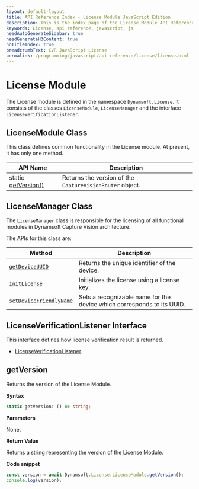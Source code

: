 ```yaml
---
layout: default-layout
title: API Reference Index - License Module JavaScript Edition
description: This is the index page of the License Module API Reference
keywords: License, api reference, javascript, js
needAutoGenerateSidebar: true
needGenerateH3Content: true
noTitleIndex: true
breadcrumbText: CVR JavaScript License
permalink: /programming/javascript/api-reference/license/license.html
---
```


# License Module

The License module is defined in the namespace `Dynamsoft.License`. It consists of the classes `LicenseModule`, `LicenseManager` and the interface `LicenseVerificationListener`.

## LicenseModule Class

This class defines common functionality in the License module. At present, it has only one method.

| API Name                           | Description                                              |
| ---------------------------------- | -------------------------------------------------------- |
| static [getVersion()](#getversion) | Returns the version of the `CaptureVisionRouter` object. |

## LicenseManager Class

The `LicenseManager` class is responsible for the licensing of all functional modules in Dynamsoft Capture Vision architecture.

The APIs for this class are:

| Method                                                                      | Description                                                            |
| --------------------------------------------------------------------------- | ---------------------------------------------------------------------- |
| [`getDeviceUUID`](./license-manager.md#getdeviceuuid)                       | Returns the unique identifier of the device.                           |
| [`initLicense`](./license-manager.md#initlicense)                           | Initializes the license using a license key.                           |
| [`setDeviceFriendlyName`](./license-manager.md#setdevicefriendlyname)       | Sets a recognizable name for the device which corresponds to its UUID. |

## LicenseVerificationListener Interface

This interface defines how license verification result is returned.

* [LicenseVerificationListener](./license-verification-listener.md)

## getVersion

Returns the version of the License Module.

**Syntax**

```typescript
static getVersion: () => string;
```

**Parameters**

None.

**Return Value**

Returns a string representing the version of the License Module.

**Code snippet**

```javascript
const version = await Dynamsoft.License.LicenseModule.getVersion();
console.log(version);
```
